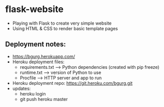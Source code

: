 # flask-website
* Playing with Flask to create very simple website
* Using HTML & CSS to render basic template pages

## Deployment notes:
* https://bgurg.herokuapp.com/
* Heroku deployment files:
   * requirements.txt --> Python dependencies (created with pip freeze)
   * runtime.txt --> version of Python to use
   * Procfile --> HTTP server and app to run
* Heroku deployment repo: https://git.heroku.com/bgurg.git
* updates:
   * heroku login
   * git push heroku master
   
